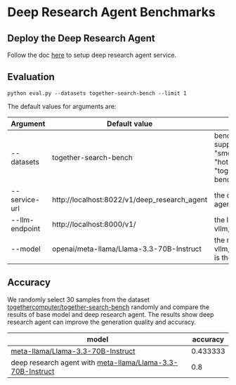 # Deep Research Agent Benchmarks

## Deploy the Deep Research Agent

Follow the doc [here](https://github.com/opea-project/GenAIExamples/tree/main/DeepResearchAgent) to setup deep research agent service.

## Evaluation

```
python eval.py --datasets together-search-bench --limit 1
```

The default values for arguments are:

| Argument       | Default value                                | Description                                                                                         |
| -------------- | -------------------------------------------- | --------------------------------------------------------------------------------------------------- |
| --datasets     | together-search-bench                        | benchmark datasets, supports "smolagents:simpleqa", "hotpotqa", "simpleqa", "together-search-bench" |
| --service-url  | http://localhost:8022/v1/deep_research_agent | the deep research agent endpoint                                                                    |
| --llm-endpoint | http://localhost:8000/v1/                    | the llm endpoint, like vllm, for llm as judge                                                       |
| --model        | openai/meta-llama/Llama-3.3-70B-Instruct     | the model id served by vllm, the prefix openai is the format of litellm                             |

## Accuracy

We randomly select 30 samples from the dataset [togethercomputer/together-search-bench](https://huggingface.co/datasets/togethercomputer/together-search-bench) randomly and compare the results of base model and deep research agent. The results show deep research agent can improve the generation quality and accuracy.

| model                                                                                                                  | accuracy |
| ---------------------------------------------------------------------------------------------------------------------- | -------- |
| [meta-llama/Llama-3.3-70B-Instruct](https://huggingface.co/meta-llama/Llama-3.3-70B-Instruct)                          | 0.433333 |
| deep research agent with [meta-llama/Llama-3.3-70B-Instruct](https://huggingface.co/meta-llama/Llama-3.3-70B-Instruct) | 0.8      |
